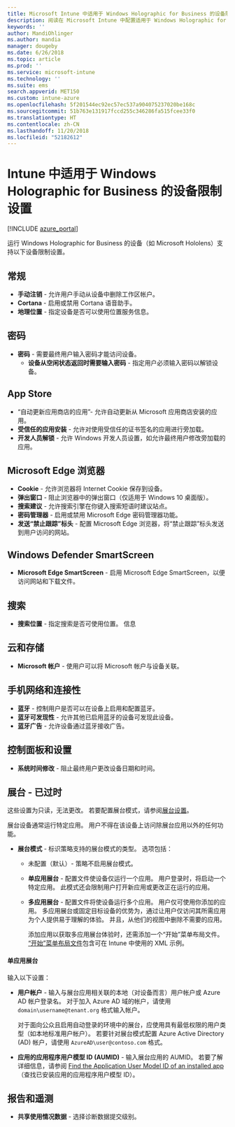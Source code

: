 ```yaml
---
title: Microsoft Intune 中适用于 Windows Holographic for Business 的设备限制 - Azure | Microsoft Docs
description: 阅读在 Microsoft Intune 中配置适用于 Windows Holographic for Business 的设备限制的相关信息并进行配置，包括注销、地理位置、密码、从应用商店安装应用、Microsoft Edge 中的 Cookie 和弹出窗口、Windows Defender、搜索、云和存储、蓝牙连接、系统时间，以及 Azure 中的使用情况数据。
keywords: ''
author: MandiOhlinger
ms.author: mandia
manager: dougeby
ms.date: 6/26/2018
ms.topic: article
ms.prod: ''
ms.service: microsoft-intune
ms.technology: ''
ms.suite: ems
search.appverid: MET150
ms.custom: intune-azure
ms.openlocfilehash: 5f201544ec92ec57ec537a904075237020be168c
ms.sourcegitcommit: 51b763e131917fccd255c346286fa515fcee33f0
ms.translationtype: HT
ms.contentlocale: zh-CN
ms.lasthandoff: 11/20/2018
ms.locfileid: "52182612"
---
```

# <a name="device-restriction-settings-for-windows-holographic-for-business-in-intune"></a>Intune 中适用于 Windows Holographic for Business 的设备限制设置

[!INCLUDE [azure_portal](./includes/azure_portal.md)]

运行 Windows Holographic for Business 的设备（如 Microsoft Hololens）支持以下设备限制设置。

## <a name="general"></a>常规

- **手动注销** - 允许用户手动从设备中删除工作区帐户。
- **Cortana** - 启用或禁用 Cortana 语音助手。
- **地理位置** - 指定设备是否可以使用位置服务信息。

## <a name="password"></a>密码
-   **密码** - 需要最终用户输入密码才能访问设备。
    -   **设备从空闲状态返回时需要输入密码** - 指定用户必须输入密码以解锁设备。

## <a name="app-store"></a>App Store

-   “自动更新应用商店的应用”- 允许自动更新从 Microsoft 应用商店安装的应用。
-   **受信任的应用安装** - 允许对使用受信任的证书签名的应用进行旁加载。
-   **开发人员解锁** - 允许 Windows 开发人员设置，如允许最终用户修改旁加载的应用。

## <a name="microsoft-edge-browser"></a>Microsoft Edge 浏览器

-   **Cookie** - 允许浏览器将 Internet Cookie 保存到设备。
-   **弹出窗口** - 阻止浏览器中的弹出窗口（仅适用于 Windows 10 桌面版）。
-   **搜索建议** - 允许搜索引擎在你键入搜索短语时建议站点。
-   **密码管理器** - 启用或禁用 Microsoft Edge 密码管理器功能。
- **发送“禁止跟踪”标头** - 配置 Microsoft Edge 浏览器，将“禁止跟踪”标头发送到用户访问的网站。

## <a name="windows-defender-smart-screen"></a>Windows Defender SmartScreen

- **Microsoft Edge SmartScreen** - 启用 Microsoft Edge SmartScreen，以便访问网站和下载文件。

## <a name="search"></a>搜索
- **搜索位置** - 指定搜索是否可使用位置。 信息

## <a name="cloud-and-storage"></a>云和存储
-   **Microsoft 帐户** - 使用户可以将 Microsoft 帐户与设备关联。

## <a name="cellular-and-connectivity"></a>手机网络和连接性

-   **蓝牙** - 控制用户是否可以在设备上启用和配置蓝牙。
-   **蓝牙可发现性** - 允许其他已启用蓝牙的设备可发现此设备。
-   **蓝牙广告** - 允许设备通过蓝牙接收广告。

## <a name="control-panel-and-settings"></a>控制面板和设置

- **系统时间修改** - 阻止最终用户更改设备日期和时间。

## <a name="kiosk---obsolete"></a>展台 - 已过时

这些设置为只读，无法更改。 若要配置展台模式，请参阅[展台设置](kiosk-settings.md#windows-holographic-for-business)。

展台设备通常运行特定应用。 用户不得在该设备上访问除展台应用以外的任何功能。

- **展台模式** - 标识策略支持的展台模式的类型。 选项包括：

  - 未配置（默认）- 策略不启用展台模式。 
  - **单应用展台** - 配置文件使设备仅运行一个应用。 用户登录时，将启动一个特定应用。 此模式还会限制用户打开新应用或更改正在运行的应用。
  - **多应用展台** - 配置文件将使设备运行多个应用。 用户仅可使用你添加的应用。 多应用展台或固定目标设备的优势为，通过让用户仅访问其所需应用为个人提供易于理解的体验。 并且，从他们的视图中删除不需要的应用。 
  
    添加应用以获取多应用展台体验时，还需添加一个“开始”菜单布局文件。 [“开始”菜单布局文件](https://docs.microsoft.com/hololens/hololens-kiosk#start-layout-file-for-intune)包含可在 Intune 中使用的 XML 示例。 

#### <a name="single-app-kiosks"></a>单应用展台
输入以下设置：

- **用户帐户** - 输入与展台应用相关联的本地（对设备而言）用户帐户或 Azure AD 帐户登录名。 对于加入 Azure AD 域的帐户，请使用 `domain\username@tenant.org` 格式输入帐户。 

    对于面向公众且启用自动登录的环境中的展台，应使用具有最低权限的用户类型（如本地标准用户帐户）。 若要针对展台模式配置 Azure Active Directory (AD) 帐户，请使用 `AzureAD\user@contoso.com` 格式。

- **应用的应用程序用户模型 ID (AUMID)** - 输入展台应用的 AUMID。 若要了解详细信息，请参阅 [Find the Application User Model ID of an installed app](https://docs.microsoft.com/windows-hardware/customize/enterprise/find-the-application-user-model-id-of-an-installed-app)（查找已安装应用的应用程序用户模型 ID）。

## <a name="reporting-and-telemetry"></a>报告和遥测

- **共享使用情况数据** - 选择诊断数据提交级别。
